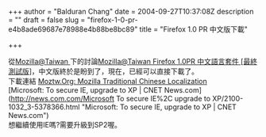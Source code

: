 +++
author = "Balduran Chang"
date = 2004-09-27T10:37:08Z
description = ""
draft = false
slug = "firefox-1-0-pr-e4b8ade69687e78988e4b88be8bc89"
title = "Firefox 1.0 PR 中文版下載"

+++


從[Mozilla@Taiwan ](http://forum.moztw.org/index.php "Mozilla@Taiwan :: 首頁")下的討論[Mozilla@Taiwan Firefox 1.0PR 中文語言套件 [最終測試版]](http://forum.moztw.org/viewtopic.php?t=3147&sid=b01d258743efe84d6bc1a3f8729560dd "Mozilla@Taiwan :: 觀看文章 - Firefox 1.0PR 中文語言套件 [最終測試版]")，中文版終於是盼到了，現在，已經可以直接下載了。  
 下載連結 [Moztw.Org: Mozilla Traditional Chinese Localization](http://moztw.org/ "Moztw.Org: Mozilla Traditional Chinese Localization")  
[Microsoft: To secure IE, upgrade to XP | CNET News.com](http://news.com.com/Microsoft To secure IE%2C upgrade to XP/2100-1032_3-5378366.html "Microsoft: To secure IE, upgrade to XP | CNET News.com")  
 想繼續使用IE嗎?需要升級到SP2喔。

